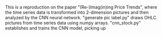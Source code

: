 This is a reproduction on the paper "(Re-)Imag(in)ing Price Trends", where the time series data is transformed into 2-dimension pictures and then analyzed by the CNN neural network.
"generate pic label.py" draws OHLC pictures from time series data using numpy arrays.
"cnn_stock.py" establishes and trains the CNN model, picking up 
